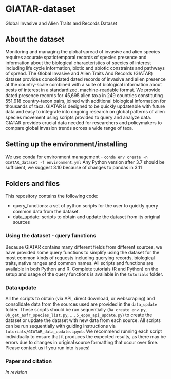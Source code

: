 # GIATAR-dataset
Global Invasive and Alien Traits and Records Dataset


## About the dataset
Monitoring and managing the global spread of invasive and alien species requires accurate spatiotemporal records of species presence and information about the biological characteristics of species of interest including life cycle information, biotic and abiotic constraints and pathways of spread. The Global Invasive and Alien Traits And Records (GIATAR) dataset provides consolidated dated records of invasive and alien presence at the country-scale combined with a suite of biological information about pests of interest in a standardized, machine-readable format. We provide dated presence records for 45,695 alien taxa in 249 countries constituting 551,918 country-taxon pairs, joined with additional biological information for thousands of taxa. GIATAR is designed to be quickly updateable with future data and easy to integrate into ongoing research on global patterns of alien species movement using scripts provided to query and analyze data. GIATAR provides crucial data needed for researchers and policymakers to compare global invasion trends across a wide range of taxa. 

## Setting up the environment/installing

We use conda for environment management - 
```conda env create -n GIATAR_dataset -f environment.yml```
  Any Python version after 3.7 should be sufficient, we suggest 3.10 because of changes to pandas in 3.11
## Folders and files 

This repository contains the following code:

- query_functions: a set of python scripts for the user to quickly query common data from the dataset. 
- data_update: scripts to obtain and update the dataset from its original sources

### Using the dataset - query functions

Because GIATAR contains many different fields from different sources, we have provided some query functions to simplify using the dataset for the most common kinds of requests including querying records, biological traits, native ranges and common names. All scripts and functions are available in both Python and R.  Complete tutorials (R and Python) on the setup and usage of the query functions is available in the `tutorials` folder. 

### Data update

All the scripts to obtain (via API, direct download, or webscraping) and consolidate data from the sources used are provided in the `data_update` folder. These scripts should be run sequentially (`0a_create_env.py`, `0b_get_asfr_species_list.py`, ..., `5_eppo_api_update.py`) to create the dataset or update the dataset with new data from each source. All scripts can be run sequentially with guiding instructions via `tutorials/GIATAR_data_update.ipynb`. We recommend running each script individually to ensure that it produces the expected results, as there may be errors due to changes in original source formatting that occur over time. Please contact us if you run into issues!


### Paper and citation

_In revision_
